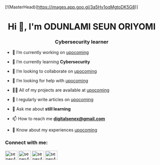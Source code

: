 [!(MasterHead)(https://images.app.goo.gl/3a5Hv1oqMgtoDK5G8)]
<h1 align="center">Hi 👋, I'm ODUNLAMI SEUN ORIYOMI</h1>
<h3 align="center">Cybersecurity learner</h3>

- 🔭 I’m currently working on [upocoming](upocoming)

- 🌱 I’m currently learning **Cybersecurity**

- 👯 I’m looking to collaborate on [upocoming](upocoming)

- 🤝 I’m looking for help with [upocoming](upocoming)

- 👨‍💻 All of my projects are available at [upocoming](upocoming)

- 📝 I regularly write articles on [upocoming](upocoming)

- 💬 Ask me about **still learning**

- 📫 How to reach me **digitalsenex@gmail.com**

- 📄 Know about my experiences [upocoming](upocoming)

<h3 align="left">Connect with me:</h3>
<p align="left">
<a href="https://twitter.com/senex4u" target="blank"><img align="center" src="https://raw.githubusercontent.com/rahuldkjain/github-profile-readme-generator/master/src/images/icons/Social/twitter.svg" alt="senex4u" height="30" width="40" /></a>
<a href="https://linkedin.com/in/senex4u" target="blank"><img align="center" src="https://raw.githubusercontent.com/rahuldkjain/github-profile-readme-generator/master/src/images/icons/Social/linked-in-alt.svg" alt="senex4u" height="30" width="40" /></a>
<a href="https://fb.com/senex4u" target="blank"><img align="center" src="https://raw.githubusercontent.com/rahuldkjain/github-profile-readme-generator/master/src/images/icons/Social/facebook.svg" alt="senex4u" height="30" width="40" /></a>
<a href="https://instagram.com/senex4u" target="blank"><img align="center" src="https://raw.githubusercontent.com/rahuldkjain/github-profile-readme-generator/master/src/images/icons/Social/instagram.svg" alt="senex4u" height="30" width="40" /></a>
</p>

